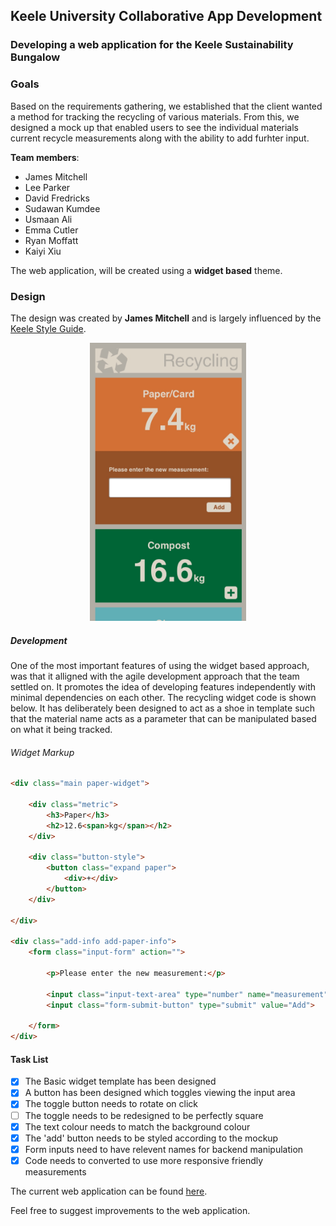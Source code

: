 ## Keele University Collaborative App Development

### Developing a web application for the Keele Sustainability Bungalow

### **Goals**

Based on the requirements gathering, we established that the client wanted a method for tracking the recycling of various materials. From this, we designed a mock up that enabled users to see the individual materials current recycle measurements along with the ability to add furhter input.

**Team members**:

 * James Mitchell
 * Lee Parker
 * David Fredricks
 * Sudawan Kumdee
 * Usmaan Ali
 * Emma Cutler
 * Ryan Moffatt
 * Kaiyi Xiu


The web application, will be created using a **widget based** theme.

### **Design**

The design was created by **James Mitchell** and is largely influenced by the [Keele Style Guide](https://www.keele.ac.uk/brand/).

<p align="center">
     <img src="mockups/recycling-widget.jpg" width="250"/>
</p>


##### Development

One of the most important features of using the widget based approach, was that it alligned with the agile development approach that the team settled on. It promotes the idea of developing features independently with minimal dependencies on each other.
The recycling widget code is shown below. It has deliberately been designed to act as a shoe in template such that the material name acts as a parameter that can be manipulated based on what it being tracked.

###### Widget Markup

``` html
<div class="main paper-widget">

    <div class="metric">
        <h3>Paper</h3>
        <h2>12.6<span>kg</span></h2>
    </div>

    <div class="button-style">
        <button class="expand paper">
            <div>+</div>
        </button>
    </div>

</div>

<div class="add-info add-paper-info">
    <form class="input-form" action="">

        <p>Please enter the new measurement:</p>

        <input class="input-text-area" type="number" name="measurement" size="">
        <input class="form-submit-button" type="submit" value="Add">

    </form>
</div>
```

#### **Task List**

- [x] The Basic widget template has been designed
- [x] A button has been designed which toggles viewing the input area
- [x] The toggle button needs to rotate on click
- [ ] The toggle needs to be redesigned to be perfectly square
- [x] The text colour needs to match the background colour
- [x] The 'add' button needs to be styled according to the mockup
- [x] Form inputs need to have relevent names for backend manipulation
- [x] Code needs to converted to use more responsive friendly measurements

The current web application can be found [here](https://usyyy.github.io/).


Feel free to suggest improvements to the web application.
